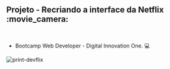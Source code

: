  <h2>Projeto - Recriando a interface da Netflix :movie_camera:</h2>​

- Bootcamp Web Developer - Digital Innovation One. :computer:​ 

![print-devflix](https://user-images.githubusercontent.com/77693259/107720264-c8962f00-6cb8-11eb-93a5-eb6aee2eca35.PNG)
